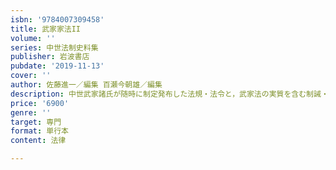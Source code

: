 ```yaml
---
isbn: '9784007309458'
title: 武家家法II
volume: ''
series: 中世法制史料集
publisher: 岩波書店
pubdate: '2019-11-13'
cover: ''
author: 佐藤進一／編集 百瀬今朝雄／編集
description: 中世武家諸氏が随時に制定発布した法規・法令と，武家法の実質を含む制誡・免許・盟約等の史料を採録．
price: '6900'
genre: ''
target: 専門
format: 単行本
content: 法律

---
```

